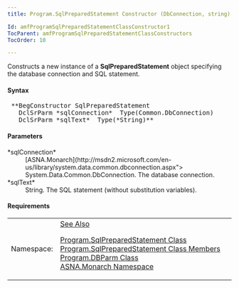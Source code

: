 ```yaml
---
title: Program.SqlPreparedStatement Constructor (DbConnection, string)

Id: amfProgramSqlPreparedStatementClassConstructor1
TocParent: amfProgramSqlPreparedStatementClassConstructors
TocOrder: 10

---
```


Constructs a new instance of a **SqlPreparedStatement** object specifying the database connection and SQL statement.

#### Syntax
<pre class="syntax"> **BegConstructor SqlPreparedStatement
   DclSrParm *sqlConnection*  Type(Common.DbConnection)
   DclSrParm *sqlText*  Type(*String)**      </pre>

#### Parameters
<dl>
        <dt>
 *sqlConnection* 
        </dt>
        <dd>
          [ASNA.Monarch](http://msdn2.microsoft.com/en-us/library/system.data.common.dbconnection.aspx">
        System.Data.Common.DbConnection</a>. The database
        connection.</dd>
        <dt>
 *sqlText* 
        </dt>
        <dd>String. The SQL statement (without substitution
        variables).</dd>
</dl>

#### Requirements
<table class="dttable" cellspacing="0" cellpadding="4" width="60%">
           <colgroup>
            <col width="15%" style="font-weight:bold" />
            <col width="85%" />
          </colgroup>
          <tr>
            <td>Namespace:</td>
            <td><a href="amfMonarchNamespace.html)</td>
          </tr>
          <tr>
            <td>Assembly:</td>
            <td>ASNA.VisualRPG.Runtime.DLL</td>
          </tr>
         <tr>
            <td>Platforms:</td>
            <td> Windows Server 2012, Windows Server 2012 R2, Windows Server 2016, Windows 7, Windows 8 Pro, Windows 10 Pro</td>
         </tr>
</table>

<!-- end -->

#### See Also
[ Program.SqlPreparedStatement Class](program-sql-prepared-statement-class.html) <br /> [ Program.SqlPreparedStatement Class Members](program-sql-prepared-statement-class-members.html) <br /> [ Program.DBParm Class](program-db-parm-class.html) <br /> [ASNA.Monarch Namespace](monarch-namespace.html) 
